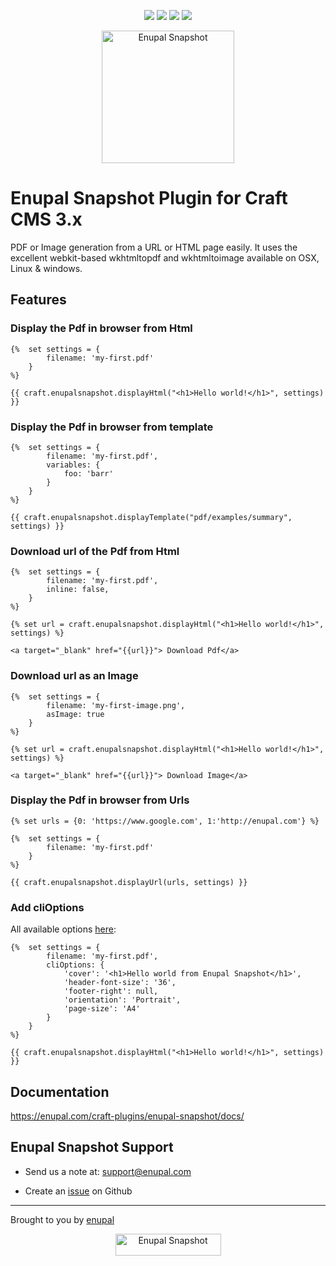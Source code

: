 <p align="center">
<img src="https://scrutinizer-ci.com/g/enupal/snapshot/badges/quality-score.png?b=master"> <img src="https://scrutinizer-ci.com/g/enupal/snapshot/badges/coverage.png?b=master"> <img src="https://scrutinizer-ci.com/g/enupal/snapshot/badges/build.png?b=master"> <img src="https://scrutinizer-ci.com/g/enupal/snapshot/badges/code-intelligence.svg?b=master">
</p>
<p align="center">
	<a href="https://enupal.com/craft-plugins/enupal-snapshot/docs/" target="_blank">
	<img width="212" height="212" src="https://enupal.com/assets/docs/snapshot-icon.svg" alt="Enupal Snapshot"></a>
</p>

# Enupal Snapshot Plugin for Craft CMS 3.x

PDF or Image generation from a URL or HTML page easily. It uses the excellent webkit-based wkhtmltopdf and wkhtmltoimage available on OSX, Linux & windows.
## Features

### Display the Pdf in browser from Html
```twig
{%  set settings = {
        filename: 'my-first.pdf'
    }
%}

{{ craft.enupalsnapshot.displayHtml("<h1>Hello world!</h1>", settings) }}
```

### Display the Pdf in browser from template

```twig
{%  set settings = {
        filename: 'my-first.pdf',
        variables: {
            foo: 'barr'
        }
    }
%}

{{ craft.enupalsnapshot.displayTemplate("pdf/examples/summary", settings) }}
```

### Download url of the Pdf from Html

```twig
{%  set settings = {
        filename: 'my-first.pdf',
        inline: false,
    }
%}

{% set url = craft.enupalsnapshot.displayHtml("<h1>Hello world!</h1>", settings) %}

<a target="_blank" href="{{url}}"> Download Pdf</a>
```

### Download url as an Image

```twig
{%  set settings = {
        filename: 'my-first-image.png',
        asImage: true
    }
%}

{% set url = craft.enupalsnapshot.displayHtml("<h1>Hello world!</h1>", settings) %}

<a target="_blank" href="{{url}}"> Download Image</a>

```

### Display the Pdf in browser from Urls

```twig
{% set urls = {0: 'https://www.google.com', 1:'http://enupal.com'} %}

{%  set settings = {
        filename: 'my-first.pdf'
    }
%}

{{ craft.enupalsnapshot.displayUrl(urls, settings) }}
```

### Add cliOptions

All available options [here](https://wkhtmltopdf.org/usage/wkhtmltopdf.txt): 

```twig
{%  set settings = {
        filename: 'my-first.pdf',
        cliOptions: {
            'cover': '<h1>Hello world from Enupal Snapshot</h1>',
            'header-font-size': '36',
            'footer-right': null,
            'orientation': 'Portrait',
            'page-size': 'A4'
        }
    }
%}

{{ craft.enupalsnapshot.displayHtml("<h1>Hello world!</h1>", settings) }}
```

## Documentation

https://enupal.com/craft-plugins/enupal-snapshot/docs/

## Enupal Snapshot Support

* Send us a note at: support@enupal.com

* Create an [issue](https://github.com/enupal/snapshot/issues) on Github

------------------------------------------------------------

Brought to you by [enupal](https://enupal.com)

<p align="center">
	<a href="https://enupal.com/en" target="_blank">
	<img width="169" height="35" src="https://enupal.com/assets/docs/enupal-logo.png" alt="Enupal Snapshot"></a>
</p>